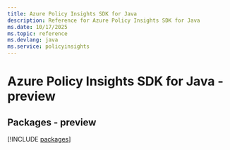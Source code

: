 ```yaml
---
title: Azure Policy Insights SDK for Java
description: Reference for Azure Policy Insights SDK for Java
ms.date: 10/17/2025
ms.topic: reference
ms.devlang: java
ms.service: policyinsights
---
```

# Azure Policy Insights SDK for Java - preview
## Packages - preview
[!INCLUDE [packages](policy-insights-index.md)]
